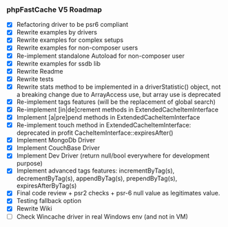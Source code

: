 ### phpFastCache V5 Roadmap

- [x] Refactoring driver to be psr6 compliant
- [x] Rewrite examples by drivers
- [x] Rewrite examples for complex setups 
- [x] Rewrite examples for non-composer users
- [x] Re-implement standalone Autoload for non-composer user
- [x] Rewrite examples for ssdb lib
- [x] Rewrite Readme 
- [x] Rewrite tests
- [x] Rewrite stats method to be implemented in a driverStatistic() object, not a breaking change due to ArrayAccess use, but array use is deprecated
- [x] Re-implement tags features (will be the replacement of global search)
- [x] Re-implement [in|de]crement methods in ExtendedCacheItemInterface 
- [x] Implement [a|pre]pend methods in ExtendedCacheItemInterface 
- [x] Re-implement touch method in ExtendedCacheItemInterface: deprecated in profit CacheItemInterface::expiresAfter()
- [x] Implement MongoDb Driver
- [x] Implement CouchBase Driver
- [x] Implement Dev Driver (return null/bool everywhere for development purpose)
- [x] Implement advanced tags features: incrementByTag(s), decrementByTag(s), appendByTag(s), prependByTag(s), expiresAfterByTag(s)
- [x] Final code review + psr2 checks + psr-6 null value as legitimates value.
- [x] Testing fallback option
- [x] Rewrite Wiki 
- [ ] Check Wincache driver in real Windows env (and not in VM)
